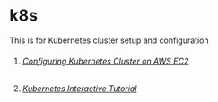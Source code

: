 # k8s
This is for Kubernetes cluster setup and configuration

1. ###### [Configuring Kubernetes Cluster on AWS EC2](AWS_k8s)
2. ###### [Kubernetes Interactive Tutorial](https://kubernetes.io/docs/tutorials/kubernetes-basics/create-cluster/)

